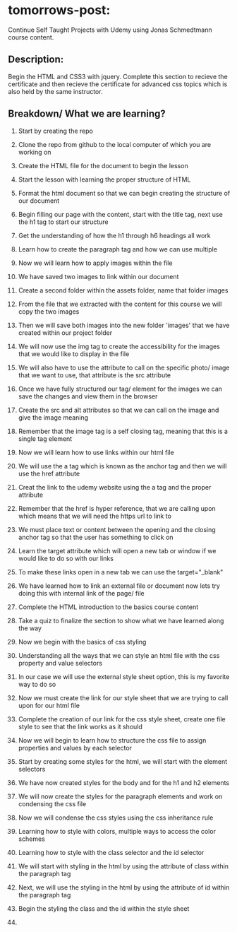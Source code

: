 # tomorrows-post:
Continue Self Taught Projects with Udemy using Jonas Schmedtmann course content.

## Description:
Begin the HTML and CSS3 with jquery. Complete this section to recieve the certificate and then recieve the certificate for advanced css topics which is also held by the same instructor. 

## Breakdown/ What we are learning?

1. Start by creating the repo
2. Clone the repo from github to the local computer of which you are working on
3. Create the HTML file for the document to begin the lesson
4. Start the lesson with learning the proper structure of HTML

5. Format the html document so that we can begin creating the structure of our document
6. Begin filling our page with the content, start with the title tag, next use the h1 tag to start our structure
7. Get the understanding of how the h1 through h6 headings all work
8. Learn how to create the paragraph tag and how we can use multiple

9. Now we will learn how to apply images within the file
10. We have saved two images to link within our document
11. Create a second folder within the assets folder, name that folder images
12. From the file that we extracted with the content for this course we will copy the two images
13. Then we will save both images into the new folder 'images' that we have created within our project folder

14. We will now use the img tag to create the accessibility for the images that we would like to display in the file
15. We will also have to use the attribute to call on the specific photo/ image that we want to use, that attribute is the src attribute
16. Once we have fully structured our tag/ element for the images we can save the changes and view them in the browser
17. Create the src and alt attributes so that we can call on the image and give the image meaning
18. Remember that the image tag is a self closing tag, meaning that this is a single tag element

19. Now we will learn how to use links within our html file
20. We will use the a tag which is known as the anchor tag and then we will use the href attribute
21. Creat the link to the udemy website using the a tag and the proper attribute
22. Remember that the href is hyper reference, that we are calling upon which means that we will need the https url to link to
23. We must place text or content between the opening and the closing anchor tag so that the user has something to click on

24. Learn the target attribute which will open a new tab or window if we would like to do so with our links
25. To make these links open in a new tab we can use the target="_blank"
26. We have learned how to link an external file or document now lets try doing this with internal link of the page/ file
27. Complete the HTML introduction to the basics course content
28. Take a quiz to finalize the section to show what we have learned along the way

29. Now we begin with the basics of css styling
30. Understanding all the ways that we can style an html file with the css property and value selectors
31. In our case we will use the external style sheet option, this is my favorite way to do so
32. Now we must create the link for our style sheet that we are trying to call upon for our html file
33. Complete the creation of our link for the css style sheet, create one file style to see that the link works as it should

34. Now we will begin to learn how to structure the css file to assign properties and values by each selector
35. Start by creating some styles for the html, we will start with the element selectors
36. We have now created styles for the body and for the h1 and h2 elements
37. We will now create the styles for the paragraph elements and work on condensing the css file
38. Now we will condense the css styles using the css inheritance rule

39. Learning how to style with colors, multiple ways to access the color schemes
40. Learning how to style with the class selector and the id selector
41. We will start with styling in the html by using the attribute of class within the paragraph tag
42. Next, we will use the styling in the html by using the attribute of id within the paragraph tag
43. Begin the styling the class and the id within the style sheet

44. 